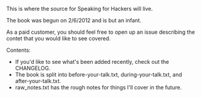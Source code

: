 This is where the source for Speaking for Hackers will live.

The book was begun on 2/6/2012 and is but an infant.

As a paid customer, you should feel free to open up an issue describing the contet that you would like to see covered.

Contents: 
* If you'd like to see what's been added recently, check out the CHANGELOG.
* The book is split into before-your-talk.txt, during-your-talk.txt, and after-your-talk.txt.
* raw_notes.txt has the rough notes for things I'll cover in the future.
